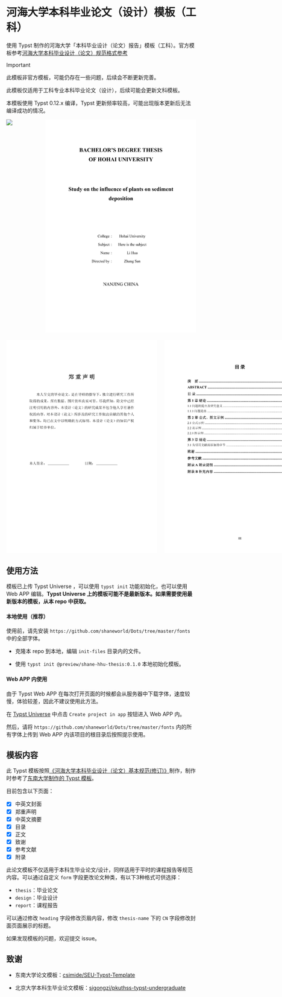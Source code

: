 # 河海大学本科毕业论文（设计）模板（工科）

使用 Typst 制作的河海大学「本科毕业设计（论文）报告」模板（工科）。官方模板参考[河海大学本科毕业设计（论文）规范格式参考](https://bylw.hhu.edu.cn/UpLoadFile/83cd5f1169974a0db06d865c7ee11af4.pdf)

> [!IMPORTANT]
>
> 此模板非官方模板，可能仍存在一些问题，后续会不断更新完善。
>
> 此模板仅适用于工科专业本科毕业论文（设计），后续可能会更新文科模板。
>
> 本模板使用 Typst 0.12.x 编译，Typst 更新频率较高，可能出现版本更新后无法编译成功的情况。

<div style="display:flex; flex-direction:column; gap: 20px;">
  <div style="display:flex; gap: 20px;">
    <img src="./demo_images/title-cn.png" width="400"/>
    <img src="./demo_images/title-en.png" width="400"/>
  </div>
  <div style="display:flex; gap: 20px;">
    <img src="./demo_images/statement.png" width="400"/>
    <img src="./demo_images/outline.png" width="400"/>
  </div>
</div>

## 使用方法

模板已上传 Typst Universe ，可以使用 `typst init` 功能初始化，也可以使用 Web APP 编辑。**Typst Universe 上的模板可能不是最新版本。如果需要使用最新版本的模板，从本 repo 中获取。**

#### 本地使用（推荐）

使用前，请先安装 `https://github.com/shaneworld/Dots/tree/master/fonts` 中的全部字体。

- 克隆本 repo 到本地，编辑 `init-files` 目录内的文件。

- 使用 `typst init @preview/shane-hhu-thesis:0.1.0` 本地初始化模板。

#### Web APP 内使用

由于 Typst Web APP 在每次打开页面的时候都会从服务器中下载字体，速度较慢，体验较差，因此不建议使用此方法。

在 [Typst Universe](https://typst.app/universe/package/shane-hhu-thesis) 中点击 `Create project in app` 按钮进入 Web APP 内。

然后，请将 `https://github.com/shaneworld/Dots/tree/master/fonts` 内的所有字体上传到 Web APP 内该项目的根目录后按照提示使用。

## 模板内容

此 Typst 模板按照[《河海大学本科毕业设计（论文）基本规范(修订)》](https://bylw.hhu.edu.cn/UpLoadFile/83cd5f1169974a0db06d865c7ee11af4.pdf)制作，制作时参考了[东南大学制作的 Typst 模板](https://github.com/csimide/SEU-Typst-Template)。

目前包含以下页面：

- [x] 中英文封面
- [x] 郑重声明
- [x] 中英文摘要
- [x] 目录
- [x] 正文
- [x] 致谢
- [x] 参考文献
- [x] 附录

此论文模板不仅适用于本科生毕业论文/设计，同样适用于平时的课程报告等规范内容。可以通过自定义 `form` 字段更改论文种类，有以下3种格式可供选择：

- `thesis`：毕业论文
- `design`：毕业设计
- `report`：课程报告

可以通过修改 `heading` 字段修改页眉内容，修改 `thesis-name` 下的 `CN` 字段修改封面页面展示的标题。

如果发现模板的问题，欢迎提交 issue。

## 致谢

- 东南大学论文模板：[csimide/SEU-Typst-Template](https://github.com/csimide/SEU-Typst-Template)

- 北京大学本科生毕业论文模板：[sigongzi/pkuthss-typst-undergraduate](https://github.com/sigongzi/pkuthss-typst-undergraduate)

